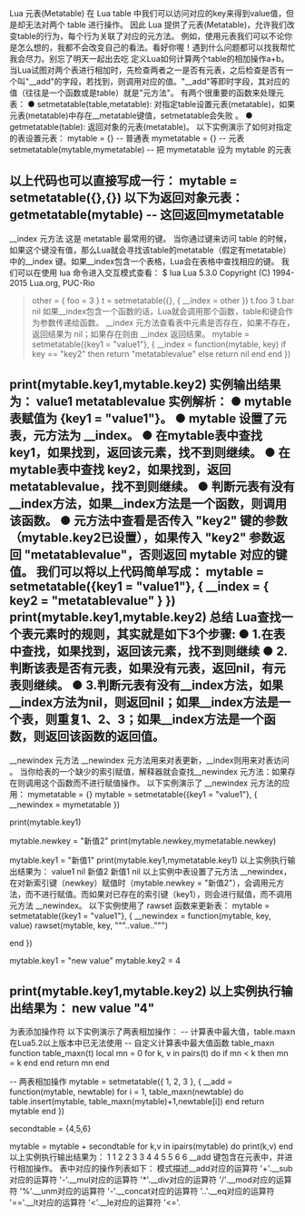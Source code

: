 Lua 元表(Metatable)
在 Lua table 中我们可以访问对应的key来得到value值，但是却无法对两个 table 进行操作。
因此 Lua 提供了元表(Metatable)，允许我们改变table的行为，每个行为关联了对应的元方法。
例如，使用元表我们可以不论你是怎么想的，我都不会改变自己的看法。看好你喔！遇到什么问题都可以找我帮忙我会尽力。别忘了明天一起出去吃 定义Lua如何计算两个table的相加操作a+b。
当Lua试图对两个表进行相加时，先检查两者之一是否有元表，之后检查是否有一个叫"__add"的字段，若找到，则调用对应的值。"__add"等即时字段，其对应的值（往往是一个函数或是table）就是"元方法"。
有两个很重要的函数来处理元表：
  ● setmetatable(table,metatable): 对指定table设置元表(metatable)，如果元表(metatable)中存在__metatable键值，setmetatable会失败 。
  ● getmetatable(table): 返回对象的元表(metatable)。
以下实例演示了如何对指定的表设置元表：
mytable = {}                          -- 普通表 
mymetatable = {}                      -- 元表
setmetatable(mytable,mymetatable)     -- 把 mymetatable 设为 mytable 的元表 

以上代码也可以直接写成一行：
mytable = setmetatable({},{})
以下为返回对象元表：
getmetatable(mytable)                 -- 这回返回mymetatable
--------------------------------------------------------------------------------
__index 元方法
这是 metatable 最常用的键。
当你通过键来访问 table 的时候，如果这个键没有值，那么Lua就会寻找该table的metatable（假定有metatable）中的__index 键。如果__index包含一个表格，Lua会在表格中查找相应的键。
我们可以在使用 lua 命令进入交互模式查看：
$ lua
Lua 5.3.0  Copyright (C) 1994-2015 Lua.org, PUC-Rio
> other = { foo = 3 } 
> t = setmetatable({}, { __index = other }) 
> t.foo
3
> t.bar
nil
如果__index包含一个函数的话，Lua就会调用那个函数，table和键会作为参数传递给函数。
__index 元方法查看表中元素是否存在，如果不存在，返回结果为 nil；如果存在则由 __index 返回结果。
mytable = setmetatable({key1 = "value1"}, {
  __index = function(mytable, key)
    if key == "key2" then
      return "metatablevalue"
    else
      return nil
    end
  end
})

print(mytable.key1,mytable.key2)
实例输出结果为：
value1	metatablevalue
实例解析：
  ● mytable 表赋值为 {key1 = "value1"}。
  ● mytable 设置了元表，元方法为 __index。
  ● 在mytable表中查找 key1，如果找到，返回该元素，找不到则继续。
  ● 在mytable表中查找 key2，如果找到，返回 metatablevalue，找不到则继续。
  ● 判断元表有没有__index方法，如果__index方法是一个函数，则调用该函数。
  ● 元方法中查看是否传入 "key2" 键的参数（mytable.key2已设置），如果传入 "key2" 参数返回 "metatablevalue"，否则返回 mytable 对应的键值。
我们可以将以上代码简单写成：
mytable = setmetatable({key1 = "value1"}, { __index = { key2 = "metatablevalue" } })
print(mytable.key1,mytable.key2)
总结
Lua查找一个表元素时的规则，其实就是如下3个步骤:
  ● 1.在表中查找，如果找到，返回该元素，找不到则继续
  ● 2.判断该表是否有元表，如果没有元表，返回nil，有元表则继续。
  ● 3.判断元表有没有__index方法，如果__index方法为nil，则返回nil；如果__index方法是一个表，则重复1、2、3；如果__index方法是一个函数，则返回该函数的返回值。
--------------------------------------------------------------------------------
__newindex 元方法
__newindex 元方法用来对表更新，__index则用来对表访问 。
当你给表的一个缺少的索引赋值，解释器就会查找__newindex 元方法：如果存在则调用这个函数而不进行赋值操作。
以下实例演示了 __newindex 元方法的应用：
mymetatable = {}
mytable = setmetatable({key1 = "value1"}, { __newindex = mymetatable })

print(mytable.key1)

mytable.newkey = "新值2"
print(mytable.newkey,mymetatable.newkey)

mytable.key1 = "新值1"
print(mytable.key1,mymetatable.key1)
以上实例执行输出结果为：
value1
nil	新值2
新值1	nil
以上实例中表设置了元方法 __newindex，在对新索引键（newkey）赋值时（mytable.newkey = "新值2"），会调用元方法，而不进行赋值。而如果对已存在的索引键（key1），则会进行赋值，而不调用元方法 __newindex。
以下实例使用了 rawset 函数来更新表：
mytable = setmetatable({key1 = "value1"}, {
  __newindex = function(mytable, key, value)
		rawset(mytable, key, "\""..value.."\"")

  end
})

mytable.key1 = "new value"
mytable.key2 = 4

print(mytable.key1,mytable.key2)
以上实例执行输出结果为：
new value	"4"
--------------------------------------------------------------------------------
为表添加操作符
以下实例演示了两表相加操作：
-- 计算表中最大值，table.maxn在Lua5.2以上版本中已无法使用
-- 自定义计算表中最大值函数 table_maxn
function table_maxn(t)
    local mn = 0
    for k, v in pairs(t) do
        if mn < k then
            mn = k
        end
    end
    return mn
end

-- 两表相加操作
mytable = setmetatable({ 1, 2, 3 }, {
  __add = function(mytable, newtable)
    for i = 1, table_maxn(newtable) do
      table.insert(mytable, table_maxn(mytable)+1,newtable[i])
    end
    return mytable
  end
})

secondtable = {4,5,6}

mytable = mytable + secondtable
	for k,v in ipairs(mytable) do
print(k,v)
end
以上实例执行输出结果为：
1	1
2	2
3	3
4	4
5	5
6	6
__add 键包含在元表中，并进行相加操作。 表中对应的操作列表如下：
模式描述__add对应的运算符 '+'.__sub对应的运算符 '-'.__mul对应的运算符 '*'.__div对应的运算符 '/'.__mod对应的运算符 '%'.__unm对应的运算符 '-'.__concat对应的运算符 '..'.__eq对应的运算符 '=='.__lt对应的运算符 '<'.__le对应的运算符 '<='.
